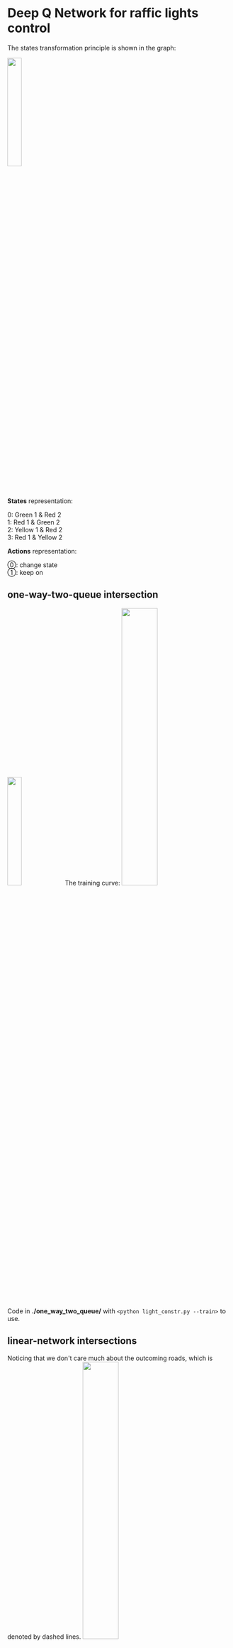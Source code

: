 
# Deep Q Network for raffic lights control
The states transformation principle is shown in the graph:

<img src="https://github.com/quantumiracle/DQN_traffic_light_control/blob/master/states.png" width="25%">

__States__ representation:

0: Green 1 & Red 2\
1: Red 1 & Green 2\
2: Yellow 1 & Red 2\
3: Red 1 & Yellow 2

__Actions__ representation:

⓪: change state\
①: keep on

## one-way-two-queue intersection
<img src="https://github.com/quantumiracle/DQN_traffic_light_control/blob/master/one_way_two_queue.png" width="25%">
The training curve:
<img src="https://github.com/quantumiracle/DQN_traffic_light_control/blob/master/train.png" width="40%">

Code in **./one_way_two_queue/** with `<python light_constr.py --train>` to use.

## linear-network intersections
Noticing that we don't care much about the outcoming roads, which is denoted by dashed lines.
<img src="https://github.com/quantumiracle/DQN_traffic_light_control/blob/master/linear_network.png" width="40%">

States transformation in experiments: the color of lights is 'green' or 'red' or 'yellow'. The black rectangular represents incoming car for periphery of road networks. The numbers indicates number of cars on each road. The upper image is the state before transition, while the lower image is the state after transition. 

<img src="https://github.com/quantumiracle/DQN_traffic_light_control/blob/master/2*1.png" width="25%">


Code in **./linear_network/** with `<python lights.py --train>` to use.

## grid-square-network intersections
<img src="https://github.com/quantumiracle/DQN_traffic_light_control/blob/master/grid_square_network.png" width="40%">
States transformation in experiments:
<img src="https://github.com/quantumiracle/DQN_traffic_light_control/blob/master/4*4.png" width="50%">
The training curve:
<img src="https://github.com/quantumiracle/DQN_traffic_light_control/blob/master/2*2_100m.png" width="40%">

Code in **./one_way_two_queue/** with `<python lights.py --train>` to use.

